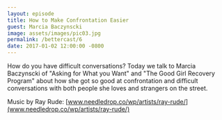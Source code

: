 ```yaml
---
layout: episode
title: How to Make Confrontation Easier
guest: Marcia Baczynscki
image: assets/images/pic03.jpg
permalink: /bettercast/6
date: 2017-01-02 12:00:00 -0800
---
```


How do you have difficult conversations? Today we talk to Marcia Baczynscki of "Asking for What you Want" and "The Good Girl Recovery Program" about how she got so good at confrontation and difficult conversations with both people she loves and strangers on the street.

Music by Ray Rude: [www.needledrop.co/wp/artists/ray-rude/](www.needledrop.co/wp/artists/ray-rude/)
